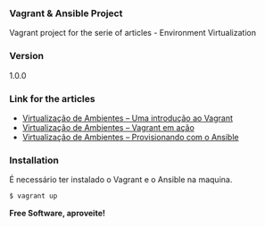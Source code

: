 ### Vagrant & Ansible Project

Vagrant project for the serie of articles - Environment Virtualization

### Version
1.0.0

### Link for the articles 
  - [Virtualização de Ambientes – Uma introdução ao Vagrant]
  - [Virtualização de Ambientes – Vagrant em ação]
  - [Virtualização de Ambientes – Provisionando com o Ansible]


### Installation

É necessário ter instalado o Vagrant e o Ansible na maquina.

```sh
$ vagrant up
```

   [Virtualização de Ambientes – Uma introdução ao Vagrant]: <http://blog.octo.com/pt-br/virtualizacao-de-ambientes-uma-introducao-ao-vagrant/>
   [Virtualização de Ambientes – Vagrant em ação]: <http://blog.octo.com/pt-br/virtualizacao-de-ambientes-vagrant-em-acao-parte-2/>
   [Virtualização de Ambientes – Provisionando com o Ansible]: <http://blog.octo.com/pt-br/vitualizacao-de-ambientes-provisionando-com-o-ansible-parte-3/>

**Free Software, aproveite!**